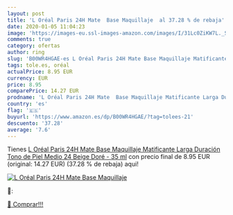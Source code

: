 ```yaml
---
layout: post
title: 'L Oréal Paris 24H Mate  Base Maquillaje  al 37.28 % de rebaja'
date: 2020-01-05 11:04:23
image: 'https://images-eu.ssl-images-amazon.com/images/I/31Lc0ZiKW7L._SL200_.jpg'
comments: true
category: ofertas
author: ring
slug: 'B00WR4HGAE-es L Oréal Paris 24H Mate Base Maquillaje Matificante Larga...'
tags: tole.es, oréal
actualPrice: 8.95 EUR
currency: EUR
price: 8.95
comparePrice: 14.27 EUR
prodname: 'L Oréal Paris 24H Mate  Base Maquillaje Matificante Larga Duración  Tono de Piel Medio 24 Beige Doré - 35 ml'
country: 'es'
flag: '🇪🇸'
buyurl: 'https://www.amazon.es/dp/B00WR4HGAE/?tag=tolees-21'
descuento: '37.28'
average: '7.6'
---
```


Tienes [L Oréal Paris 24H Mate  Base Maquillaje Matificante Larga Duración  Tono de Piel Medio 24 Beige Doré - 35 ml](https://www.amazon.es/dp/B00WR4HGAE/?tag=tolees-21) con precio final de  8.95 EUR (original: 14.27 EUR) (37.28 %  de rebaja) aqui!

[![L Oréal Paris 24H Mate  Base Maquillaje ](https://images-eu.ssl-images-amazon.com/images/I/31Lc0ZiKW7L._SL200_.jpg)](https://www.amazon.es/dp/B00WR4HGAE/?tag=tolees-21)

🔎:


[🛒 Comprar!!!](https://www.amazon.es/dp/B00WR4HGAE/?tag=tolees-21)
